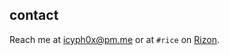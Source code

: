 ## contact

Reach me at [icyph0x@pm.me](mailto:icyph0x@pm.me) or at `#rice` on [Rizon](https://rizon.net).
